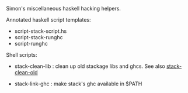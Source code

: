 Simon's miscellaneous haskell hacking helpers.

Annotated haskell script templates:

- script-stack-script.hs
- script-stack-runghc
- script-runghc

Shell scripts:

- stack-clean-lib : clean up old stackage libs and ghcs. See also [stack-clean-old](https://hackage.haskell.org/package/stack-clean-old)

- stack-link-ghc : make stack's ghc available in $PATH
